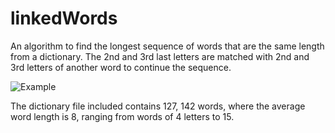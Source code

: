 # linkedWords
An algorithm to find the longest sequence of words that are the same length from a dictionary. The 2nd and 3rd last letters are matched with 2nd and 3rd letters of another word to continue the sequence. 

![Example](linkedWordsExample.PNG)

The dictionary file included contains 127, 142 words, where the average word length is 8, ranging from words of 4 letters to 15.

